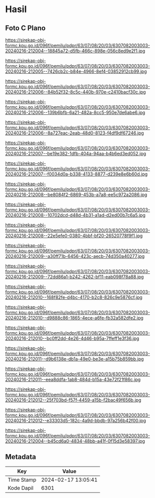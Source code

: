 # Hasil

## Foto C Plano

https://sirekap-obj-formc.kpu.go.id/096f/pemilu/pdpr/63/07/08/20/03/6307082003003-20240216-212004--18845a72-d5fb-466c-898e-056c8ed9e2f1.jpg

https://sirekap-obj-formc.kpu.go.id/096f/pemilu/pdpr/63/07/08/20/03/6307082003003-20240216-212005--7426cb2c-b84e-4966-8ef4-03852912cb99.jpg

https://sirekap-obj-formc.kpu.go.id/096f/pemilu/pdpr/63/07/08/20/03/6307082003003-20240216-212006--84b52f32-8c5c-440b-970e-c2410bacf30c.jpg

https://sirekap-obj-formc.kpu.go.id/096f/pemilu/pdpr/63/07/08/20/03/6307082003003-20240216-212006--139b6bfb-6a21-482a-8cc5-950e7de6abe6.jpg

https://sirekap-obj-formc.kpu.go.id/096f/pemilu/pdpr/63/07/08/20/03/6307082003003-20240216-212006--8a727eac-2eab-48d0-8123-f4df9df67246.jpg

https://sirekap-obj-formc.kpu.go.id/096f/pemilu/pdpr/63/07/08/20/03/6307082003003-20240216-212007--be19e382-1dfb-404a-94aa-b4b6ed3ed052.jpg

https://sirekap-obj-formc.kpu.go.id/096f/pemilu/pdpr/63/07/08/20/03/6307082003003-20240216-212007--f0034d0a-b338-4133-8877-d239e8e6b60d.jpg

https://sirekap-obj-formc.kpu.go.id/096f/pemilu/pdpr/63/07/08/20/03/6307082003003-20240216-212008--be8084f2-6869-453b-a7a8-ee5c972a2086.jpg

https://sirekap-obj-formc.kpu.go.id/096f/pemilu/pdpr/63/07/08/20/03/6307082003003-20240216-212008--10702dcd-d48d-4b31-a1ad-d2ed00b7c6a5.jpg

https://sirekap-obj-formc.kpu.go.id/096f/pemilu/pdpr/63/07/08/20/03/6307082003003-20240216-212008--22e5efe0-0380-4bbf-bf20-26520778f9f1.jpg

https://sirekap-obj-formc.kpu.go.id/096f/pemilu/pdpr/63/07/08/20/03/6307082003003-20240216-212009--a30ff71b-6456-423c-aecb-74d350a40277.jpg

https://sirekap-obj-formc.kpu.go.id/096f/pemilu/pdpr/63/07/08/20/03/6307082003003-20240216-212009--72dd86a1-b242-4262-bf11-eab098f78a88.jpg

https://sirekap-obj-formc.kpu.go.id/096f/pemilu/pdpr/63/07/08/20/03/6307082003003-20240216-212010--168f82fe-d4bc-4170-b2c8-826c9e5876cf.jpg

https://sirekap-obj-formc.kpu.go.id/096f/pemilu/pdpr/63/07/08/20/03/6307082003003-20240216-212010--d9888c86-1865-4ece-a6fe-fb32a582dfe2.jpg

https://sirekap-obj-formc.kpu.go.id/096f/pemilu/pdpr/63/07/08/20/03/6307082003003-20240216-212010--bc0ff2dd-4e26-4d46-b95a-7ffeff1e3f36.jpg

https://sirekap-obj-formc.kpu.go.id/096f/pemilu/pdpr/63/07/08/20/03/6307082003003-20240216-212011--d9b6138e-db1a-49e0-be3e-a15b75b859bb.jpg

https://sirekap-obj-formc.kpu.go.id/096f/pemilu/pdpr/63/07/08/20/03/6307082003003-20240216-212011--eea8ddfa-1ab8-484d-b15a-43e72f21f86c.jpg

https://sirekap-obj-formc.kpu.go.id/096f/pemilu/pdpr/63/07/08/20/03/6307082003003-20240216-212012--25f703bd-f57f-4459-a15b-f2bac49f656b.jpg

https://sirekap-obj-formc.kpu.go.id/096f/pemilu/pdpr/63/07/08/20/03/6307082003003-20240216-212012--e33303d5-182c-4a9d-bbdb-97a256b42f00.jpg

https://sirekap-obj-formc.kpu.go.id/096f/pemilu/pdpr/63/07/08/20/03/6307082003003-20240216-212004--b45cd6a0-4834-48bb-a41f-0f15d3e58397.jpg


## Metadata

| Key        | Value               |
| ---------- | ------------------- |
| Time Stamp | 2024-02-17 13:05:41 |
| Kode Dapil | 6301                |



